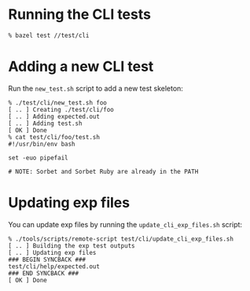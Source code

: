 # Running the CLI tests

```
% bazel test //test/cli
```

# Adding a new CLI test

Run the `new_test.sh` script to add a new test skeleton:

```
% ./test/cli/new_test.sh foo
[ .. ] Creating ./test/cli/foo
[ .. ] Adding expected.out
[ .. ] Adding test.sh
[ OK ] Done
% cat test/cli/foo/test.sh
#!/usr/bin/env bash

set -euo pipefail

# NOTE: Sorbet and Sorbet Ruby are already in the PATH
```

# Updating exp files

You can update exp files by running the `update_cli_exp_files.sh` script:

```
% ./tools/scripts/remote-script test/cli/update_cli_exp_files.sh
[ .. ] Building the exp test outputs
[ .. ] Updating exp files
### BEGIN SYNCBACK ###
test/cli/help/expected.out
### END SYNCBACK ###
[ OK ] Done
```
